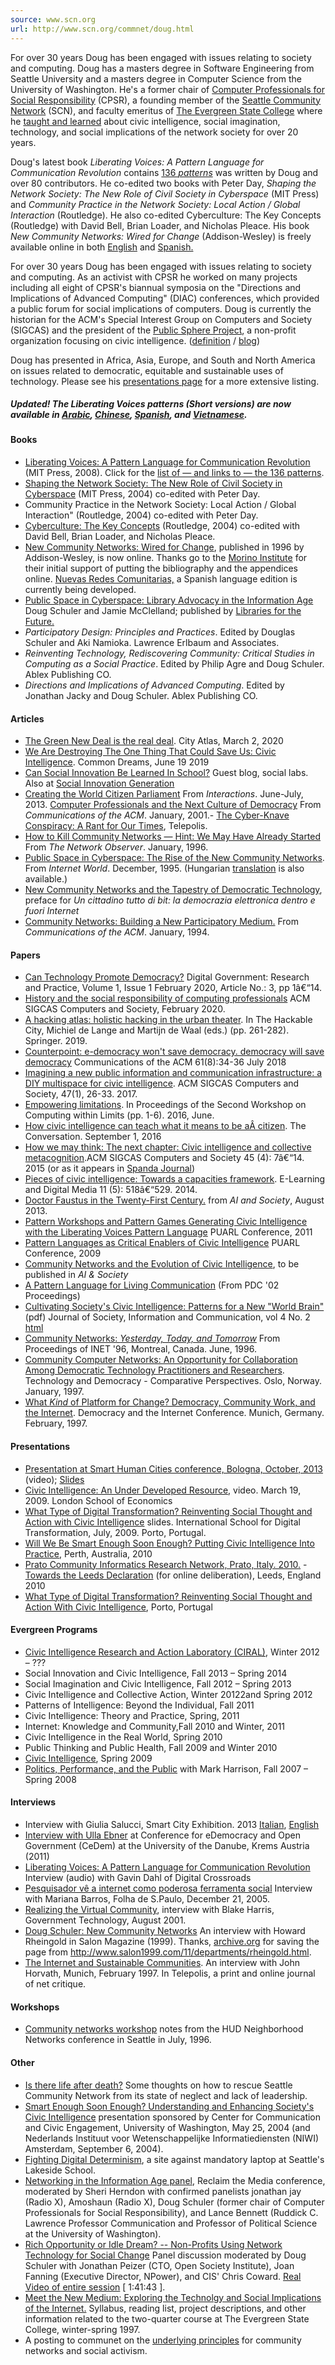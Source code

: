 ```yaml
---
source: www.scn.org
url: http://www.scn.org/commnet/doug.html
---
```


For over 30 years Doug has been engaged with issues relating to society and computing. Doug has a masters degree in Software Engineering from Seattle University and a masters degree in Computer Science from the University of Washington. He's a former chair of [Computer Professionals for Social Responsibility](http://www.cpsr.org/) (CPSR), a founding member of the [Seattle Community Network](http://www.scn.org/) (SCN), and faculty emeritus of [The Evergreen State College](http://www.evergreen.edu/) where he [taught and learned](http://www.scn.org/edu/tesc-ds/) about civic intelligence, social imagination, technology, and social implications of the network society for over 20 years.

Doug's latest book _Liberating Voices: A Pattern Language for Communication Revolution_ contains [136 _patterns_](http://www.publicsphereproject.org/patterns/pattern-table-of-contents.php) was written by Doug and over 80 contributors. He co-edited two books with Peter Day, _Shaping the Network Society: The New Role of Civil Society in Cyberspace_ (MIT Press) and _Community Practice in the Network Society: Local Action / Global Interaction_ (Routledge). He also co-edited Cyberculture: The Key Concepts (Routledge) with David Bell, Brian Loader, and Nicholas Pleace. His book _New Community Networks: Wired for Change_ (Addison-Wesley) is freely available online in both [English](http://www.publicsphereproject.org/ncn/) and [Spanish.](http://www.publicsphereproject.org/ncn/nrc/)

For over 30 years Doug has been engaged with issues relating to society and computing. As an activist with CPSR he worked on many projects including all eight of CPSR's biannual symposia on the "Directions and Implications of Advanced Computing" (DIAC) conferences, which provided a public forum for social implications of computers. Doug is currently the historian for the ACM's Special Interest Group on Computers and Society (SIGCAS) and the president of the [Public Sphere Project](https://publicsphereproject.org/), a non-profit organization focusing on civic intelligence. ([definition](http://publicsphereproject.org/civic-intelligence/index.php) / [blog](http://civic-intelligence.blogspot.com/))

Doug has presented in Africa, Asia, Europe, and South and North America on issues related to democratic, equitable and sustainable uses of technology. Please see his [presentations page](http://www.scn.org/commnet/Presentations/) for a more extensive listing.

##### Updated! The Liberating Voices patterns (Short versions) are now available in [Arabic](http://www.publicsphereproject.org/patterns_arabic), [Chinese](http://www.publicsphereproject.org/patterns_chinese), [Spanish](http://www.publicsphereproject.org/patterns_spanish), and [Vietnamese](http://www.publicsphereproject.org/patterns_vietnamese).

#### **Books**

-   [Liberating Voices: A Pattern Language for Communication Revolution](http://mitpress.mit.edu/catalog/item/default.asp?ttype=2&tid=11601) (MIT Press, 2008). Click for the [list of — and links to — the 136 patterns](http://www.scn.org/commnet/liberating-voices-table-of-contents.html).
-   [Shaping the Network Society: The New Role of Civil Society in Cyberspace](http://mitpress.mit.edu/catalog/item/default.asp?tid=10144&ttype=2) (MIT Press, 2004) co-edited with Peter Day.
-   Community Practice in the Network Society: Local Action / Global Interaction" (Routledge, 2004) co-edited with Peter Day.
-   [Cyberculture: The Key Concepts](https://archive.org/details/cyberculturekeyc0000unse) (Routledge, 2004) co-edited with David Bell, Brian Loader, and Nicholas Pleace.
-   [New Community Networks: Wired for Change](http://www.publicsphereproject.org/ncn), published in 1996 by Addison-Wesley, is now online. Thanks go to the [Morino Institute](http://www.morino.org/) for their initial support of putting the bibliography and the appendices online. [Nuevas Redes Comunitarias,](http://www.publicsphereproject.org/ncn/nrc/) a Spanish language edition is currently being developed.
-   [Public Space in Cyberspace: Library Advocacy in the Information Age](http://www.scn.org/commnet/public-space-in-cyberspace.libraries-for-the-future.lff) Doug Schuler and Jamie McClelland; published by [Libraries for the Future.](http://www.lff.org/)
-   _Participatory Design: Principles and Practices_. Edited by Douglas Schuler and Aki Namioka. Lawrence Erlbaum and Associates.
-   _Reinventing Technology, Rediscovering Community: Critical Studies in Computing as a Social Practice_. Edited by Philip Agre and Doug Schuler. Ablex Publishing CO.
-   _Directions and Implications of Advanced Computing_. Edited by Jonathan Jacky and Doug Schuler. Ablex Publishing CO.

#### **Articles**

-   [The Green New Deal is the real deal](http://newyork.thecityatlas.org/lifestyle/the-green-new-deal-is-the-real-deal/). City Atlas, March 2, 2020
-   [We Are Destroying The One Thing That Could Save Us: Civic Intelligence](https://www.commondreams.org/views/2019/06/19/we-are-destroying-one-thing-could-save-us-civic-intelligence). Common Dreams, June 19 2019
-   [Can Social Innovation Be Learned In School?](http://social-labs.org/can-how-to-be-social-innovative-be-learned-in-school/) Guest blog, social labs. Also at [Social Innovation Generation](http://www.sigeneration.ca/can-social-innovation-learned-school/)
-   [Creating the World Citizen Parliament](http://interactions.acm.org/archive/view/may-june-2013/creating-the-world-citizen-parliament) From _Interactions_. June-July, 2013.
[Computer Professionals and the Next Culture of Democracy](http://www.scn.org/commnet/cacm-2001.html) From _Communications of the ACM_. January, 2001.-   [The Cyber-Knave Conspiracy: A Rant for Our Times](http://www.heise.de/tp/english/inhalt/co/2944/1.html), Telepolis.
-   [How to Kill Community Networks — Hint: We May Have Already Started](http://www.scn.org/ip/commnet/kill-commnets.html) From _The Network Observer_. January, 1996.
-   [Public Space in Cyberspace: The Rise of the New Community Networks](http://www.scn.org/ip/commnet/iwdec.html). From _Internet World_. December, 1995. (Hungarian [translation](gopher://gopher.mek.iif.hu:7070/00/porta/szint/muszaki/szamtech/wan/kozter.hun) is also available.)
-   [New Community Networks and the Tapestry of Democratic Technology](http://www.scn.org/ip/commnet/italian-preface.html), preface for _Un cittadino tutto di bit: la democrazia elettronica dentro e fuori Internet_
-   [Community Networks: Building a New Participatory Medium.](http://www.journalism.wisc.edu/cpn/sections/topics/networking/civic_perspectives/comm_networks.html) From _Communications of the ACM_. January, 1994.

#### **Papers**

-   [Can Technology Promote Democracy?](https://doi.org/10.1145/3352462) Digital Government: Research and Practice, Volume 1, Issue 1 February 2020, Article No.: 3, pp 1â€“14.
-   [History and the social responsibility of computing professionals](https://dl.acm.org/doi/pdf/10.1145/3383641.3383642?download=true) ACM SIGCAS Computers and Society, February 2020.
-   [A hacking atlas: holistic hacking in the urban theater](https://link.springer.com/chapter/10.1007/978-981-13-2694-3_14). In The Hackable City, Michiel de Lange and Martijn de Waal (eds.) (pp. 261-282). Springer. 2019.
-   [Counterpoint: e-democracy won't save democracy. democracy will save democracy](https://dl.acm.org/doi/pdf/10.1145/3383641.3383642?download=true) Communications of the ACM 61(8):34-36 July 2018
-   [Imagining a new public information and communication infrastructure: a DIY multispace for civic intelligence](https://dl.acm.org/doi/10.1145/3090222.3090228). ACM SIGCAS Computers and Society, 47(1), 26-33. 2017.
-   [Empowering limitations](https://dl.acm.org/doi/pdf/10.1145/2926676.2926688). In Proceedings of the Second Workshop on Computing within Limits (pp. 1-6). 2016, June.
-   [How civic intelligence can teach what it means to be aÂ citizen](https://theconversation.com/how-civic-intelligence-can-teach-what-it-means-to-be-a-citizen-63170). The Conversation. September 1, 2016
-   [How we may think: The next chapter: Civic intelligence and collective metacognition](https://dl.acm.org/doi/abs/10.1145/2856428.2856430).ACM SIGCAS Computers and Society 45 (4): 7â€“14. 2015 (or as it appears in [Spanda Journal](https://publicsphereproject.org/sites/default/files/SpandaJournal_VI,1_Schuler.pdf))
-   [Pieces of civic intelligence: Towards a capacities framework](https://journals.sagepub.com/doi/pdf/10.2304/elea.2014.11.5.518). E-Learning and Digital Media 11 (5): 518â€“529. 2014.
-   [Doctor Faustus in the Twenty-First Century.](http://publicsphereproject.org/sites/default/files/Dr._Faust_in_the_21st_Century.pdf) from _AI and Society_, August 2013.
-   [Pattern Workshops and Pattern Games Generating Civic Intelligence with the Liberating Voices Pattern Language](http://publicsphereproject.org/sites/default/files/Pattern-Workshops-and-Pattern-Games.puarl-2011.reduced.pdf) PUARL Conference, 2011
-   [Pattern Languages as Critical Enablers of Civic Intelligence](http://publicsphereproject.org/sites/default/files/Critical%20Enablers%20of%20Civic%20Intelligence.reduced.pdf) PUARL Conference, 2009
-   [Community Networks and the Evolution of Civic Intelligence](http://www.publicsphereproject.org/papers/civic-int-cn-preprint-final.pdf), to be published in _AI & Society_
-   [A Pattern Language for Living Communication](http://www.scn.org/sphere/patterns/pdc-02.html) (From PDC '02 Proceedings)
-   [Cultivating Society's Civic Intelligence: Patterns for a New "World Brain"](http://publicsphereproject.org/sites/default/files/civic-intelligence_0.pdf) (pdf) Journal of Society, Information and Communication, vol 4 No. 2 [html](http://www.scn.org/commnet/civic-intelligence.html)
-   [Community Networks: _Yesterday, Today, and Tomorrow_](http://www.scn.org/ip/commnet/inet96.html) From Proceedings of INET '96, Montreal, Canada. June, 1996.
-   [Community Computer Networks: An Opportunity for Collaboration Among Democratic Technology Practitioners and Researchers](http://www.scn.org/ip/commnet/oslo-1997.text). Technology and Democracy - Comparative Perspectives. Oslo, Norway. January, 1997.
-   [What _Kind_ of Platform for Change? Democracy, Community Work, and the Internet](http://www.scn.org/ip/commnet/munich-97.html). Democracy and the Internet Conference. Munich, Germany. February, 1997.

#### **Presentations**

-   [Presentation at Smart Human Cities conference, Bologna, October, 2013](http://www.innovatv.it/video/2807351/douglas-schuler/smart-city-umane-e-sostenibili-condivisione-collaborazione-innovazione) (video); [Slides](http://www.slideshare.net/dougschuler/smart-city-smart-citizens-civic-intelligence-smart-city-exhibition-bologna)
-   [Civic Intelligence: An Under Developed Resource,](http://www.lse.ac.uk/collections/informationSystems/newsAndEvents/2009events/schuler.htm) video. March 19, 2009. London School of Economics
-   [What Type of Digital Transformation? Reinventing Social Thought and Action with Civic Intelligence](http://www.slideshare.net/dougschuler/what-type-of-digital-transformation-reinventing-social-thought-and-action-with-civic-intelligence) slides. International School for Digital Transformation, July, 2009. Porto, Portugal.
-   [Will We Be Smart Enough Soon Enough? Putting Civic Intelligence Into Practice](http://www.slideshare.net/dougschuler/will-we-be-smart-enough-soon-enough-putting-civic-intelligence-into-practicekey), Perth, Australia, 2010
-   [Prato Community Informatics Research Network, Prato, Italy. 2010.](http://www.slideshare.net/dougschuler/prato-presentation)
[](http://www.slideshare.net/dougschuler/prato-presentation)-   [](http://www.slideshare.net/dougschuler/prato-presentation)[Towards the Leeds Declaration](http://www.slideshare.net/dougschuler/towards-leeds-declaration) (for online deliberation), Leeds, England 2010
-   [What Type of Digital Transformation? Reinventing Social Thought and Action With Civic Intelligence](http://www.slideshare.net/dougschuler/what-type-of-digital-transformation-reinventing-social-thought-and-action-with-civic-intelligence), Porto, Portugal

#### **Evergreen Programs**

-   [Civic Intelligence Research and Action Laboratory (CIRAL)](http://www.evergreen.edu/catalog/2013-14/programs/undergraduateresearchincivicintelligence-10367), Winter 2012 – ???
-   Social Innovation and Civic Intelligence, Fall 2013 – Spring 2014
-   Social Imagination and Civic Intelligence, Fall 2012 – Spring 2013
-   Civic Intelligence and Collective Action, Winter 20122and Spring 2012
-   Patterns of Intelligence: Beyond the Individual, Fall 2011
-   Civic Intelligence: Theory and Practice, Spring, 2011
-   Internet: Knowledge and Community,Fall 2010 and Winter, 2011
-   Civic Intelligence in the Real World, Spring 2010
-   Public Thinking and Public Health, Fall 2009 and Winter 2010
-   [Civic Intelligence](http://www.evergreen.edu/catalog/2008-09/programs/civicintelligencewillwebesmartenoughsoonenough), Spring 2009
-   [Politics, Performance, and the Public](http://academic.evergreen.edu/curricular/ppandp/) with Mark Harrison, Fall 2007 – Spring 2008

#### **Interviews**

-   Interview with Giulia Salucci, Smart City Exhibition. 2013 [Italian](http://smartinnovation.forumpa.it/story/74518/douglas-schuler-l-intelligenza-civica-della-societa-una-nuova-visione-del-mondo), [English](http://www.smartcityexhibition.it/en/news/douglas-schuler-cultivating-societys-civic-intelligence-patterns-new-world-brain%E2%80%9D)
-   [Interview with Ulla Ebner](http://ullaebner.wordpress.com/2011/05/09/deliberation-that-matters-interview-mit-douglas-schuler/) at Conference for eDemocracy and Open Government (CeDem) at the University of the Danube, Krems Austria (2011)
-   [Liberating Voices: A Pattern Language for Communication Revolution](http://honorama.org/radioactivegavin/DC_DougSchuler.mp3) Interview (audio) with Gavin Dahl of Digital Crossroads
-   [Pesquisador vê a internet como poderosa ferramenta social](http://www.scn.org/commnet/folha-article.html) Interview with Mariana Barros, Folha de S.Paulo, December 21, 2005.
-   [Realizing the Virtual Community](http://www.govtech.net/magazine/sup_story.php?id=5674&magid=6&issue=8:2001), interview with Blake Harris, Government Technology, August 2001.
-   [Doug Schuler: New Community Networks](https://web.archive.org/web/20110129035031/http://www.salon.com/11/departments/rheingold.html) An interview with Howard Rheingold in Salon Magazine (1999). Thanks, [archive.org](http://www.archive.org/) for saving the page from http://www.salon1999.com/11/departments/rheingold.html.
-   [The Internet and Sustainable Communities](http://www.heise.de/tp/english/special/pol/8024/1.html). An interview with John Horvath, Munich, February 1997. In Telepolis, a print and online journal of net critique.

#### **Workshops**

-   [Community networks workshop](http://www.scn.org/ip/commnet/workshop.html) notes from the HUD Neighborhood Networks conference in Seattle in July, 1996.

#### **Other**

-   [Is there life after death?](http://www.scn.org/commnet/life-or-death/) Some thoughts on how to rescue Seattle Community Network from its state of neglect and lack of leadership.
-   [Smart Enough Soon Enough? Understanding and Enhancing Society's Civic Intelligence](http://www.scn.org/commnet/Presentations/ccce2004.html) presentation sponsored by Center for Communication and Civic Engagement, University of Washington, May 25, 2004 (and Nederlands Instituut voor Wetenschappelijke Informatiediensten (NIWI) Amsterdam, September 6, 2004).
-   [Fighting Digital Determinism](http://www.scn.org/commnet/laptops/), a site against mandatory laptop at Seattle's Lakeside School.
-   [Networking in the Information Age panel](http://images.indymedia.org/imc/seattle/fcc-seattle-2---107m-.mp3), Reclaim the Media conference, moderated by Sheri Herndon with confirmed panelists jonathan jay (Radio X), Amoshaun (Radio X), Doug Schuler (former chair of Computer Professionals for Social Responsibility), and Lance Bennett (Ruddick C. Lawrence Professor Communication and Professor of Political Science at the University of Washington).
-   [Rich Opportunity or Idle Dream? -- Non-Profits Using Network Technology for Social Change](http://www.cis.washington.edu/webvision/nonprofittech/default.asp) Panel discussion moderated by Doug Schuler with Jonathan Peizer (CTO, Open Society Institute), Joan Fanning (Executive Director, NPower), and CIS' Chris Coward. [Real Video of entire session](http://streams.cis.washington.edu:8080/ramgen/nonprofittech/nonprofit_tech.smi) \[ 1:41:43 \].
-   [Meet the New Medium: Exploring the Technolgy and Social Implications of the Internet.](http://www.scn.org/edu/tesc-97) Syllabus, reading list, project descriptions, and other information related to the two-quarter course at The Evergreen State College, winter-spring 1997.
-   A posting to communet on the [underlying principles](http://www.scn.org/ip/commnet/core-principles.html) for community networks and social activism.
